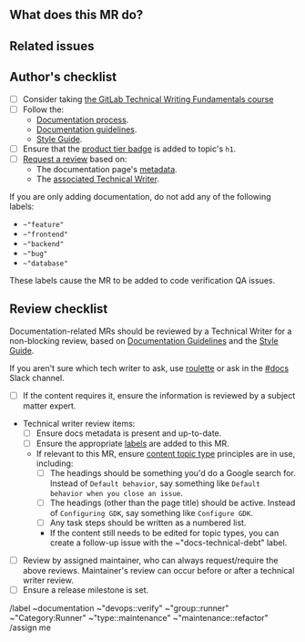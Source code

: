 ## What does this MR do?

<!-- Briefly describe what this MR is about. -->

## Related issues

<!-- Link related issues below. -->

## Author's checklist

- [ ] Consider taking [the GitLab Technical Writing Fundamentals course](https://gitlab.edcast.com/pathways/ECL-02528ee2-c334-4e16-abf3-e9d8b8260de4)
- [ ] Follow the:
  - [Documentation process](https://docs.gitlab.com/ee/development/documentation/workflow.html).
  - [Documentation guidelines](https://docs.gitlab.com/ee/development/documentation/).
  - [Style Guide](https://docs.gitlab.com/ee/development/documentation/styleguide/).
- [ ] Ensure that the [product tier badge](https://docs.gitlab.com/ee/development/documentation/styleguide/index.html#product-tier-badges) is added to topic's `h1`.
- [ ] [Request a review](https://docs.gitlab.com/ee/development/code_review.html#dogfooding-the-reviewers-feature) based on:
  - The documentation page's [metadata](https://docs.gitlab.com/ee/development/documentation/#metadata).
  - The [associated Technical Writer](https://about.gitlab.com/handbook/product/ux/technical-writing/#assignments).

If you are only adding documentation, do not add any of the following labels:

- `~"feature"`
- `~"frontend"`
- `~"backend"`
- `~"bug"`
- `~"database"`

These labels cause the MR to be added to code verification QA issues.

## Review checklist

Documentation-related MRs should be reviewed by a Technical Writer for a non-blocking review, based on [Documentation Guidelines](https://docs.gitlab.com/ee/development/documentation/) and the [Style Guide](https://docs.gitlab.com/ee/development/documentation/styleguide/).

If you aren't sure which tech writer to ask, use [roulette](https://gitlab-org.gitlab.io/gitlab-roulette/?sortKey=stats.avg30&order=-1&hourFormat24=true&visible=maintainer%7Cdocs) or ask in the [#docs](https://gitlab.slack.com/archives/C16HYA2P5) Slack channel.

- [ ] If the content requires it, ensure the information is reviewed by a subject matter expert.
- Technical writer review items:
  - [ ] Ensure docs metadata is present and up-to-date.
  - [ ] Ensure the appropriate [labels](https://about.gitlab.com/handbook/product/ux/technical-writing/workflow/#labels) are added to this MR.
  - If relevant to this MR, ensure [content topic type](https://docs.gitlab.com/ee/development/documentation/structure.html) principles are in use, including:
    - [ ] The headings should be something you'd do a Google search for. Instead of `Default behavior`, say something like `Default behavior when you close an issue`.
    - [ ] The headings (other than the page title) should be active. Instead of `Configuring GDK`, say something like `Configure GDK`.
    - [ ] Any task steps should be written as a numbered list.
    - If the content still needs to be edited for topic types, you can create a follow-up issue with the ~"docs-technical-debt" label.
- [ ] Review by assigned maintainer, who can always request/require the above reviews. Maintainer's review can occur before or after a technical writer review.
- [ ] Ensure a release milestone is set.

/label ~documentation ~"devops::verify" ~"group::runner" ~"Category:Runner"  ~"type::maintenance" ~"maintenance::refactor"
/assign me
